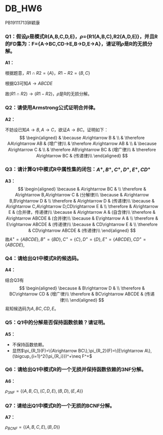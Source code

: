 # DB_HW6

PB19111713钟颖康



### Q1：假设$\rho$是模式R(A,B,C,D,E)，$\rho$={R1(A,B,C),R2(A,D,E)}，并且R的FD集为：F={A$\rightarrow$BC,CD$\rightarrow$E,B$\rightarrow$D,E$\rightarrow$A}，请证明$\rho$是R的无损分解。

**A1：**

根据题意，$R1\cap R2=\{A\}，R1-R2=\{B,C\}$

根据Q3可知$A\rightarrow ABCDE$

故$(R1\cap R2)\rightarrow (R1-R2)$，$\rho$是R的无损分解。



### Q2：请使用Armstrong公式证明合并律。

**A2：**

不妨设已知$A\rightarrow B,A\rightarrow C$，欲证$A\rightarrow BC$。证明如下：	
$$
\begin{aligned}
& \because A\rightarrow B & \\
& \therefore AA\rightarrow AB & (增广律)\\
& \therefore A\rightarrow AB & \\
& \because A\rightarrow C & \\
& \therefore AB\rightarrow BC & (增广律)\\
& \therefore A\rightarrow BC & (传递律)\\
\end{aligned}
$$


### Q3：请计算Q1中模式R中属性集的闭包：$A^+,B^+,C^+,D^+,E^+,{CD}^+$

**A3：**
$$
\begin{aligned}
\because & A\rightarrow BC & \\
\therefore & A\rightarrow B,A\rightarrow C & (分解律)\\
\because & A\rightarrow B,B\rightarrow D & \\
\therefore & A\rightarrow D & (传递律)\\
\because & A\rightarrow C,A\rightarrow D,CD\rightarrow E & \\
\therefore & A\rightarrow E & (合并律，传递律)\\
\because & A\rightarrow A & (自含律)\\
\therefore & A\rightarrow ABCDE & (合并律)\\
\because & E\rightarrow A & \\
\therefore & E\rightarrow ABCDE & (传递律)\\
\because & CD\rightarrow E & \\
\therefore & CD\rightarrow ABCDE & (传递律)\\
\end{aligned}
$$
故$A^+=\{ABCDE\},B^+=\{BD\},C^+=\{C\},D^+=\{D\},E^+=\{ABCDE\},CD^+=\{ABCDE\},$

### Q4：请给出Q1中模式R的候选码。

**A4：**

结合Q3有
$$
\begin{aligned}
\because & B\rightarrow D & \\
\therefore & BC\rightarrow CD & (增广律)\\
\therefore & BC\rightarrow ABCDE & (传递律)\\
\end{aligned}
$$
易知候选码为$A,BC,CD,E$。



### Q5：Q1中的分解是否保持函数依赖？请证明。

**A5：**

- 不保持函数依赖。
- 显然$\pi_{R_1}(F)=\{A\rightarrow BC\},\pi_{R_2}(F)=\{E\rightarrow A\},(\bigcup_{i=1}^2{\pi_{R_i}})^+\neq F^+$



### Q6：请给出Q1中模式R的一个无损并保持函数依赖的3NF分解。

**A6：**

$\rho_{3NF}=\{(A,B,C),(C,D,E),(B,D),(E,A)\}$

### Q7：请给出Q1中模式R的一个无损的BCNF分解。

**A7：**

$\rho_{BCNF}=\{(A,B,C,E),(B,D)\}$